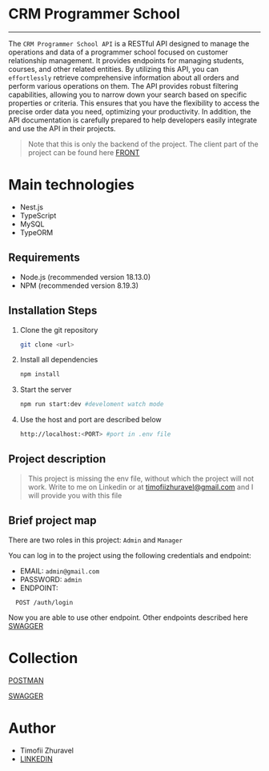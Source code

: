 # CRM Programmer School
***


The `CRM Programmer School API` is a RESTful API designed to manage the operations and data of a programmer school 
focused on customer relationship management. It provides endpoints for managing students, courses, and other related entities.
By utilizing this API, you can `effortlessly` retrieve comprehensive information about all orders and perform various operations on them.
The API provides robust filtering capabilities, allowing you to narrow down your search based on specific properties or criteria.
This ensures that you have the flexibility to access the precise order data you need, optimizing your productivity.
In addition, the API documentation is carefully prepared to help developers easily integrate and use the API in their projects.

>Note that this is only the backend of the project. The client part of the project can be found here [FRONT](https://github.com/Orest-Sabara/crm-frontend)


# Main technologies

- Nest.js
- TypeScript
- MySQL
- TypeORM

## Requirements
- Node.js (recommended version 18.13.0)
- NPM (recommended version 8.19.3)
## Installation Steps

1. Clone the git repository
   ```bash 
   git clone <url>
   ```
2. Install all dependencies
   ```bash 
   npm install
   ```
3. Start the server
   ```bash 
   npm run start:dev #develoment watch mode
   ```
4. Use the host and port are described below 
   ```bash 
   http://localhost:<PORT> #port in .env file
   ```   
## Project description   

>This project is missing the env file, without which the project will not work. Write to me on Linkedin or at timofiizhuravel@gmail.com and I will provide you with this file


## Brief project map

There are two roles in this project: `Admin` and `Manager`

You can log in to the project using the following credentials and endpoint:
- EMAIL: `admin@gmail.com`
- PASSWORD: `admin`
- ENDPOINT: 
```http
  POST /auth/login
```
Now you are able to use other endpoint. Other endpoints described here [SWAGGER](http://localhost:5000/api/doc/#/) 

# Collection

[POSTMAN](https://github.com/Tzhuraveel/crm-backend/blob/master/CRM%20SCHOOL.postman_collection.json)

[SWAGGER](http://localhost:5000/api/doc/#/)


# Author

- Timofii Zhuravel
- [LINKEDIN](https://www.linkedin.com/in/timofii-zhuravel/)